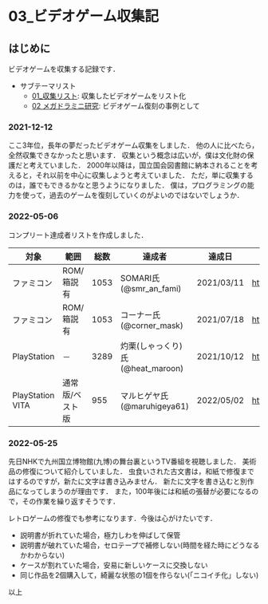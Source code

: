 # 03_ビデオゲーム収集記

## はじめに

ビデオゲームを収集する記録です．

- サブテーマリスト
  - [01_収集リスト](03_01_CollectionList.md): 収集したビデオゲームをリスト化
  - [02 メガドラミニ研究](03_02_MegadriveMini.md): ビデオゲーム復刻の事例として

### 2021-12-12

ここ3年位，長年の夢だったビデオゲーム収集をしました．
他の人に比べたら，全然収集できなかったと思います．
収集という概念は広いが，僕は文化財の保護だと考えていました．
2000年以降は，国立国会図書館に納本されることを考えると，それ以前を中心に収集しようと考えていました．
ただ，単に収集するのは，誰でもできるかなと思うようになりました．
僕は，プログラミングの能力を使って，過去のゲームを復刻していくのがよいのではないでしょうか．

### 2022-05-06

コンプリート達成者リストを作成しました．

|対象|範囲|総数|達成者|達成日|備考|
|---|---|---|----|-----|---|
|ファミコン|ROM/箱説有|1053|SOMARI氏(@smr_an_fami)|2021/03/11|https://twitter.com/smr_an_fami/status/1381250946735300610|
|ファミコン|ROM/箱説有|1053|コーナー氏(@corner_mask)|2021/07/18|https://twitter.com/corner_mask/status/1416650529850085377|
|PlayStation|－|3289|灼栗(しゃっくり)氏(@heat_maroon)|2021/10/12|https://twitter.com/heat_maroon/status/1447808515846721537|
|PlayStation VITA|通常版/ベスト版|955|マルヒゲヤ氏(@maruhigeya61)|2022/05/02|https://twitter.com/maruhigeya61/status/1521809952750604290|

### 2022-05-25

先日NHKで九州国立博物館(九博)の舞台裏というTV番組を視聴しました．
美術品の修復について紹介していました．
虫食いされた古文書は，和紙で修復まではするのですが，新たに文字は書き込みません．
新たに文字を書き込むと別作品になってしまうのが理由です．
また，100年後には和紙の張替が必要になるので，その作業を繰り返すそうです．

レトロゲームの修復でも参考になります．今後は心がけたいです．

- 説明書が折れていた場合，極力しわを伸ばして保管
- 説明書が破れていた場合，セロテープで補修しない(時間を経た時にどうなるかわからない)
- ケースが割れていた場合，安易に新しいケースに交換しない
- 同じ作品を2個購入して，綺麗な状態の1個を作らない(「ニコイチ化」しない)

以上

